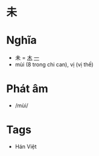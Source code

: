 # 未

# Nghĩa
* 未 = [木](木.md) [一](一.md)
* mùi (8 trong chi can), vị (vị thế)

# Phát âm
* /mùi/

# Tags
* Hán Việt

<script>window.HANZI_FIELD='未';</script>
